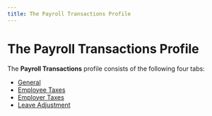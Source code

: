 ```yaml
---
title: The Payroll Transactions Profile
---
```


# The Payroll Transactions Profile


The **Payroll Transactions** profile consists of the following four tabs:

- [General]({{site.prl_baseurl}}/payroll-process/transaction-details/create-regular-transaction/the_payroll_transactions_profile_general.html)
- [Employee Taxes]({{site.prl_baseurl}}/payroll-process/transaction-details/create-regular-transaction/the_payroll_transactions_profile_employee_taxes.html)
- [Employer Taxes]({{site.prl_baseurl}}/payroll-process/transaction-details/create-regular-transaction/the_payroll_transactions_profile_employer_taxes.html)
- [Leave Adjustment]({{site.prl_baseurl}}/payroll-process/transaction-details/create-regular-transaction/the_payroll_transactions_profile_leave_adjustment.html)

